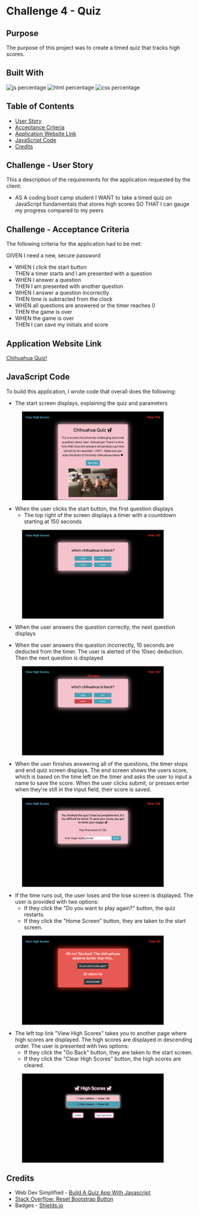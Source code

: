 # Challenge 4 - Quiz

## Purpose

The purpose of this project was to create a timed quiz that tracks high scores.

## Built With

![js percentage](https://img.shields.io/badge/javascript-62.5%-green)
![html percentage](https://img.shields.io/badge/html-28.2%25-9cf)
![css percentage](https://img.shields.io/badge/css-9.3%25-ff69b4)

## Table of Contents

- [User Story](#challenge---user-story)
- [Acceptance Criteria](#challenge---acceptance-criteria)
- [Application Website Link](#application-website-link)
- [JavaScript Code](#javascript-code)
- [Credits](#credits)


## Challenge - User Story

This a description of the requirements for the application requested by the client:

- AS A coding boot camp student I WANT to take a timed quiz on JavaScript fundamentals that stores high scores SO THAT I can gauge my progress compared to my peers

## Challenge - Acceptance Criteria

The following criteria for the application had to be met:

GIVEN I need a new, secure password
- WHEN I click the start button <br />
  THEN a timer starts and I am presented with a question
- WHEN I answer a question <br />
  THEN I am presented with another question
- WHEN I answer a question incorrectly <br />
  THEN time is subtracted from the clock
- WHEN all questions are answered or the timer reaches 0 <br />
  THEN the game is over
- WHEN the game is over <br />
  THEN I can save my initials and score

## Application Website Link

[Chihuahua Quiz!](https://jessoliva.github.io/chihuahua-quiz/)

## JavaScript Code

To build this application, I wrote code that overall does the following:
- The start screen displays, explaining the quiz and parameters

<p align="left" width="100%">
&emsp;&emsp;&emsp;<img src="assets/images/1start.jpeg" alt="start screen" width="75%" align="top"> 
</p>

- When the user clicks the start button, the first question displays
    - The top right of the screen displays a timer with a countdown starting at 150 seconds

<p align="left" width="100%">
&emsp;&emsp;&emsp;<img src="assets/images/2ques.jpeg" alt="question screen with wrong answer" width="75%" align="top"> 
</p>

- When the user answers the question correctly, the next question displays

- When the user answers the question incorrectly, 10 seconds are deducted from the timer. The user is alerted of the 10sec deduction. Then the next question is displayed

<p align="left" width="100%">
&emsp;&emsp;&emsp;<img src="assets/images/3ques.jpeg" alt="question screen" width="75%" align="top"> 
</p>

- When the user finishes answering all of the questions, the timer stops and end quiz screen displays. The end screen shows the users score, which is based on the time left on the timer and asks the user to input a name to save the score. When the user clicks submit, or presses enter when they're still in the input field, their score is saved.

<p align="left" width="100%">
&emsp;&emsp;&emsp;<img src="assets/images/4score.jpeg" alt="enter score screen" width="75%" align="top"> 
</p>

- If the time runs out, the user loses and the lose screen is displayed. The user is provided with two options: 
    - If they click the "Do you want to play again?" button, the quiz restarts.
    - If they click the "Home Screen" button, they are taken to the start screen.

<p align="left" width="100%">
&emsp;&emsp;&emsp;<img src="assets/images/5lose.jpeg" alt="lose screen" width="75%" align="top"> 
</p>

- The left top link "View High Scores" takes you to another page where high scores are displayed. The high scores are displayed in descending order. The user is presented with two options:
    - If they click the "Go Back" button, they are taken to the start screen.
    - If they click the "Clear High Scores" button, the high scores are cleared.
<p align="left" width="100%">
&emsp;&emsp;&emsp;<img src="assets/images/6scores.jpeg" alt="enter score screen" width="75%" align="top"> 
</p>

## Credits
- Web Dev Simplified - [Build A Quiz App With Javascript](https://www.youtube.com/watch?v=riDzcEQbX6k)
- [Stack Overflow: Reset Bootstrap Button](https://stackoverflow.com/questions/63359425/reset-bootstrap-button-to-the-normal-styles-after-clicking)
- Badges - [Shields.io](https://shields.io/)
